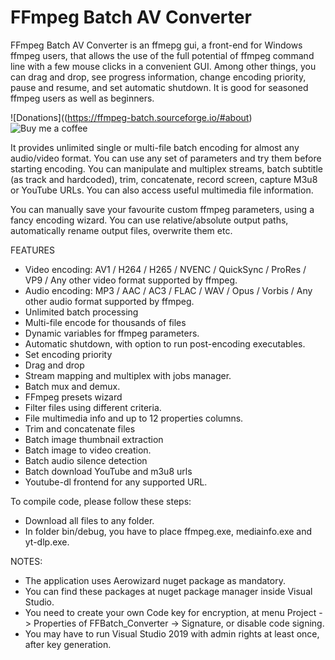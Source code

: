 # FFmpeg Batch AV Converter

FFmpeg Batch AV Converter is an ffmepg gui, a front-end for Windows ffmpeg users, that allows the use of the full potential of ffmpeg command line with a few mouse clicks in a convenient GUI. Among other things, you can drag and drop, see progress information, change encoding priority, pause and 
resume, and set automatic shutdown. It is good for seasoned ffmpeg users as well as beginners.

![Donations]((https://ffmpeg-batch.sourceforge.io/#about)
![Buy me a coffee](https://img.buymeacoffee.com/button-api/?text=Buy%20me%20a%20coffee&emoji=&slug=ffbatch&button_colour=FFDD00&font_colour=000000&font_family=Cookie&outline_colour=000000&coffee_colour=ffffff)

It provides unlimited single or multi-file batch encoding for almost any audio/video format. You can use any set of parameters 
and try them before starting encoding. You can manipulate and multiplex streams, batch subtitle (as track and hardcoded), 
trim, concatenate, record screen, capture M3u8 or YouTube URLs. You can also access useful multimedia file information.

You can manually save your favourite custom ffmpeg parameters, using a fancy encoding wizard. You can use relative/absolute output 
paths, automatically rename output files, overwrite them etc.

FEATURES

   - Video encoding: AV1 / H264 / H265 / NVENC / QuickSync / ProRes / VP9 / Any other video format supported by ffmpeg.
   - Audio encoding: MP3 / AAC / AC3 / FLAC / WAV / Opus / Vorbis / Any other audio format supported by ffmpeg.
   - Unlimited batch processing
   - Multi-file encode for thousands of files
   - Dynamic variables for ffmpeg parameters.
   - Automatic shutdown, with option to run post-encoding executables.   
   - Set encoding priority
   - Drag and drop
   - Stream mapping and multiplex with jobs manager.   
   - Batch mux and demux.
   - FFmpeg presets wizard
   - Filter files using different criteria.
   - File multimedia info and up to 12 properties columns.
   - Trim and concatenate files
   - Batch image thumbnail extraction
   - Batch image to video creation.
   - Batch audio silence detection
   - Batch download YouTube and m3u8 urls
   - Youtube-dl frontend for any supported URL.

To compile code, please follow these steps:

- Download all files to any folder.
- In folder bin/debug, you have to place ffmpeg.exe, mediainfo.exe and yt-dlp.exe.

NOTES:
- The application uses Aerowizard nuget package as mandatory.
- You can find these packages at nuget package manager inside Visual Studio.
- You need to create your own Code key for encryption, at menu Project -> Properties of FFBatch_Converter -> Signature, or disable code signing.
- You may have to run Visual Studio 2019 with admin rights at least once, after key generation.
